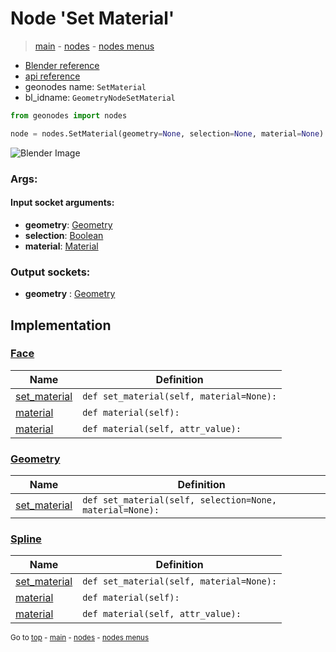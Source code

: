# Node 'Set Material'

> [main](../structure.md) - [nodes](nodes.md) - [nodes menus](nodes_menus.md)

- [Blender reference](https://docs.blender.org/manual/en/latest/modeling/geometry_nodes/material/set_material.html)
- [api reference](https://docs.blender.org/api/current/bpy.types.GeometryNodeSetMaterial.html)
- geonodes name: `SetMaterial`
- bl_idname: `GeometryNodeSetMaterial`

```python
from geonodes import nodes

node = nodes.SetMaterial(geometry=None, selection=None, material=None)
```

![Blender Image](https://docs.blender.org/manual/en/latest/_images/node-types_GeometryNodeSetMaterial.webp)

### Args:

#### Input socket arguments:

- **geometry**: [Geometry](Geometry.md)
- **selection**: [Boolean](Boolean.md)
- **material**: [Material](Material.md)

### Output sockets:

- **geometry** : [Geometry](Geometry.md)

## Implementation

### [Face](Face.md)

| Name | Definition |
|------|------------|
 | [set_material](Face.md#set_material) | `def set_material(self, material=None):` |
 | [material](Face.md#material-property) | `def material(self):` |
 | [material](Face.md#material) | `def material(self, attr_value):` |

### [Geometry](Geometry.md)

| Name | Definition |
|------|------------|
 | [set_material](Geometry.md#set_material) | `def set_material(self, selection=None, material=None):` |

### [Spline](Spline.md)

| Name | Definition |
|------|------------|
 | [set_material](Spline.md#set_material) | `def set_material(self, material=None):` |
 | [material](Spline.md#material-property) | `def material(self):` |
 | [material](Spline.md#material) | `def material(self, attr_value):` |

<sub>Go to [top](#node-Set-Material) - [main](../structure.md) - [nodes](nodes.md) - [nodes menus](nodes_menus.md)</sub>

